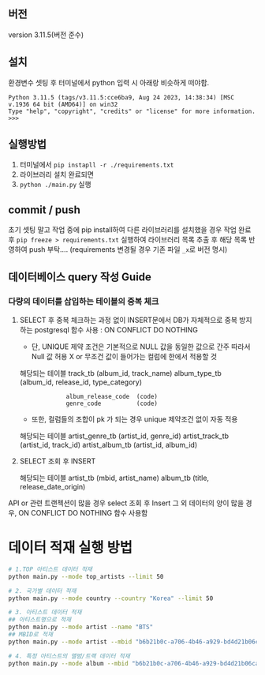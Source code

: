 ## 버전
version 3.11.5(버전 준수)

## 설치 
환경변수 셋팅 후 터미널에서 python 입력 시 아래랑 비슷하게 떠야함.

```shell
Python 3.11.5 (tags/v3.11.5:cce6ba9, Aug 24 2023, 14:38:34) [MSC v.1936 64 bit (AMD64)] on win32
Type "help", "copyright", "credits" or "license" for more information.
>>>
```

## 실행방법
1. 터미널에서 `pip instapll -r ./requirements.txt`
2. 라이브러리 설치 완료되면
3. `python ./main.py` 실행

## commit / push
초기 셋팅 말고 작업 중에 pip install하여 다른 라이브러리를 설치했을 경우 작업 완료 후 `pip freeze > requirements.txt` 실행하여 라이브러리 목록 추출 후 해당 목록 반영하여 push 부탁.... (requirements 변경될 경우 기존 파일 `_x`로 버전 명시)



## 데이터베이스 query 작성 Guide

### 다량의 데이터를 삽입하는 테이블의 중복 체크

1. SELECT 후 중복 체크하는 과정 없이 INSERT문에서 DB가 자체적으로 중복 방지하는 postgresql 함수 사용
: ON CONFLICT DO NOTHING

    * 단, UNIQUE 제약 조건은 기본적으로 NULL 값을 동일한 값으로 간주
    따라서 Null 값 허용 X or 무조건 값이 들어가는 컬럼에 한에서 적용할 것
    
    해당되는 테이블     track_tb        (album_id, track_name)
                    album_type_tb   (album_id, release_id, type_category)
                    
                    album_release_code  (code)
                    genre_code          (code)
                    

    * 또한, 
    컬럼들의 조합이 pk 가 되는 경우 unique 제약조건 없이 자동 적용
    
    해당되는 테이블     artist_genre_tb (artist_id, genre_id)
                    artist_track_tb (artist_id, track_id)
                    artist_album_tb (artist_id, album_id)


2. SELECT 조회 후 INSERT

    해당되는 테이블     artist_tb       (mbid, artist_name)
                    album_tb        (title, release_date_origin)


API or 관련 트랜젝션이 많을 경우 select 조회 후 Insert
그 외 데이터의 양이 많을 경우, ON CONFLICT DO NOTHING 함수 사용함


# 데이터 적재 실행 방법

```sh
# 1.TOP 아티스트 데이터 적재
python main.py --mode top_artists --limit 50

# 2. 국가별 데이터 적재
python main.py --mode country --country "Korea" --limit 50

# 3. 아티스트 데이터 적재
## 아티스트명으로 적재
python main.py --mode artist --name "BTS"
## MBID로 적재
python main.py --mode artist --mbid "b6b21b0c-a706-4b46-a929-bd4d21b06cad"

# 4. 특정 아티스트의 앨범/트랙 데이터 적재
python main.py --mode album --mbid "b6b21b0c-a706-4b46-a929-bd4d21b06cad"

```